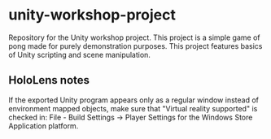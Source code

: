 # unity-workshop-project

Repository for the Unity workshop project. This project is a simple game of pong made for purely demonstration purposes. This project features basics of Unity scripting and scene manipulation.

## HoloLens notes

If the exported Unity program appears only as a regular window instead of environment mapped objects, make sure that "Virtual reality supported" is checked in: File - Build Settings -> Player Settings for the Windows Store Application platform.